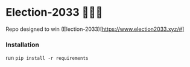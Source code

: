 # Election-2033 🐣🇺🇸

Repo designed to win (Election-2033)[https://www.election2033.xyz/#]

### Installation

run `pip install -r requirements`
